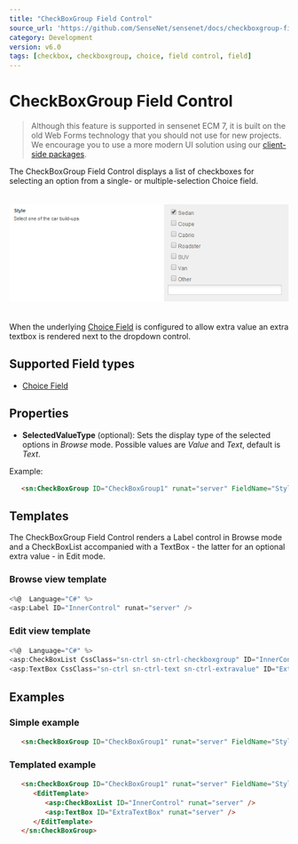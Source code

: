 ```yaml
---
title: "CheckBoxGroup Field Control"
source_url: 'https://github.com/SenseNet/sensenet/docs/checkboxgroup-fieldcontrol.md'
category: Development
version: v6.0
tags: [checkbox, checkboxgroup, choice, field control, field]
---
```


# CheckBoxGroup Field Control

> Although this feature is supported in sensenet ECM 7, it is built on the old Web Forms technology that you should not use for new projects. We encourage you to use a more modern UI solution using our [client-side packages](https://www.npmjs.com/org/sensenet).

The CheckBoxGroup Field Control displays a list of checkboxes for selecting an option from a single- or multiple-selection Choice field.

<img src="https://raw.githubusercontent.com/SenseNet/sensenet/master/docs/images/Checkboxes.png" style="margin: 20px auto" />

When the underlying [Choice Field](choice-field.md) is configured to allow extra value an extra textbox is rendered next to the dropdown control.

## Supported Field types

- [Choice Field](choice-field.md)

## Properties

- **SelectedValueType** (optional): Sets the display type of the selected options in *Browse* mode. Possible values are *Value* and *Text*, default is *Text*.

Example:

```html
   <sn:CheckBoxGroup ID="CheckBoxGroup1" runat="server" FieldName="Style" SelectedValueType="Value" />
```

## Templates

The CheckBoxGroup Field Control renders a Label control in Browse mode and a CheckBoxList accompanied with a TextBox - the latter for an optional extra value - in Edit mode.

### Browse view template

```csharp
<%@  Language="C#" %>
<asp:Label ID="InnerControl" runat="server" />
```

### Edit view template

```csharp
<%@  Language="C#" %>
<asp:CheckBoxList CssClass="sn-ctrl sn-ctrl-checkboxgroup" ID="InnerControl" runat="server" />
<asp:TextBox CssClass="sn-ctrl sn-ctrl-text sn-ctrl-extravalue" ID="ExtraTextBox" runat="server" />
```

## Examples

### Simple example

```html
   <sn:CheckBoxGroup ID="CheckBoxGroup1" runat="server" FieldName="Style" />
```

### Templated example

```html
   <sn:CheckBoxGroup ID="CheckBoxGroup1" runat="server" FieldName="Style">
      <EditTemplate>
         <asp:CheckBoxList ID="InnerControl" runat="server" />
         <asp:TextBox ID="ExtraTextBox" runat="server" />
      </EditTemplate>
   </sn:CheckBoxGroup>
```